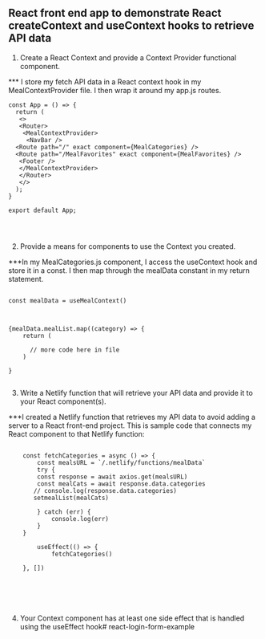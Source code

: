 ## React front end app to demonstrate React createContext and useContext hooks to retrieve API data



1. Create a React Context and provide a Context Provider functional component.

*** I store my fetch API data in a React context hook in my MealContextProvider file. I then wrap it around my app.js routes.

```
const App = () => {
  return (
   <>
   <Router>
    <MealContextProvider>
     <NavBar />
  <Route path="/" exact component={MealCategories} />
  <Route path="/MealFavorites" exact component={MealFavorites} />
   <Footer />
   </MealContextProvider>
   </Router>
   </>
  );
}

export default App;




```


2. Provide a means for components to use the Context you created.


***In my MealCategories.js component, I access the useContext hook and store it in a const. I then map through the mealData constant in my return statement. 


```

const mealData = useMealContext()


 
{mealData.mealList.map((category) => {
    return (

      // more code here in file
    )

}


```




3. Write a Netlify function that will retrieve your API data and provide it to your React component(s).


***I created a Netlify function that retrieves my API data to avoid adding a server to a React front-end project. This is sample code that connects my React component to that Netlify function: 

```

    const fetchCategories = async () => {
        const mealsURL = `/.netlify/functions/mealData`
        try {
        const response = await axios.get(mealsURL)
        const mealCats = await response.data.categories
       // console.log(response.data.categories)
       setmealList(mealCats)
       
        } catch (err) {
            console.log(err)
        }
    }
    
        useEffect(() => {
            fetchCategories()
        
    }, [])






```





4. Your Context component has at least one side effect that is handled using the useEffect hook#   r e a c t - l o g i n - f o r m - e x a m p l e  
 